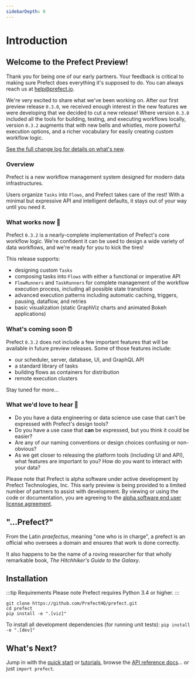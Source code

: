 ```yaml
---
sidebarDepth: 0
---
```


# Introduction

## Welcome to the Prefect Preview!

Thank you for being one of our early partners. Your feedback is critical to making sure Prefect does everything it's supposed to do. You can always reach us at [help@prefect.io](mailto:help@prefect.io).

We're very excited to share what we've been working on. After our first preview release `0.3.0`, we received enough interest in the new features we were developing that we decided to cut a new release!  Where version `0.3.0` included all the tools for building, testing, and executing workflows locally, version `0.3.2` augments that with new bells and whistles, more powerful execution options, and a richer vocabulary for easily creating custom workflow logic.  

[See the full change log for details on what's new](changelog.html).

### Overview

Prefect is a new workflow management system designed for modern data infrastructures.

Users organize `Tasks` into `Flows`, and Prefect takes care of the rest! With a minimal but expressive API and intelligent defaults, it stays out of your way until you need it.

### What works now 🚀

Prefect `0.3.2` is a nearly-complete implementation of Prefect's core workflow logic. We're confident it can be used to design a wide variety of data workflows, and we're ready for you to kick the tires!

This release supports:

- designing custom `Tasks`
- composing tasks into `Flows` with either a functional or imperative API
- `FlowRunners` and `TaskRunners` for complete management of the workflow execution process, including all possible state transitions
- advanced execution patterns including automatic caching, triggers, pausing, dataflow, and retries
- basic visualization (static GraphViz charts and animated Bokeh applications)

### What's coming soon ⏰

Prefect `0.3.2` does not include a few important features that will be available in future preview releases. Some of those features include:

- our scheduler, server, database, UI, and GraphQL API
- a standard library of tasks
- building flows as containers for distribution
- remote execution clusters

Stay tuned for more...

### What we'd love to hear 📢

- Do you have a data engineering or data science use case that can't be expressed with Prefect's design tools?
- Do you have a use case that **can** be expressed, but you think it could be easier?
- Are any of our naming conventions or design choices confusing or non-obvious?
- As we get closer to releasing the platform tools (including UI and API), what features are important to you? How do you want to interact with your data?

Please note that Prefect is alpha software under active development by Prefect Technologies, Inc. This early preview is being provided to a limited number of partners to assist with development. By viewing or using the code or documentation, you are agreeing to the [alpha software end user license agreement](/license.html).

## "...Prefect?"

From the Latin _praefectus_, meaning "one who is in charge", a prefect is an official who oversees a domain and ensures that work is done correctly.

It also happens to be the name of a roving researcher for that wholly remarkable book, _The Hitchhiker's Guide to the Galaxy_.

## Installation

:::tip Requirements
Please note Prefect requires Python 3.4 or higher.
:::

```
git clone https://github.com/PrefectHQ/prefect.git
cd prefect
pip install -e ".[viz]"
```
To install all development dependencies (for running unit tests): `pip install -e ".[dev]"`

## What's Next?

Jump in with the [quick start](getting_started.html) or [tutorials](tutorials/), browse the [API reference docs](api/)... or just `import prefect`.
